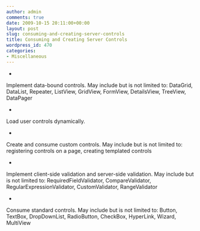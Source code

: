 ```yaml
---
author: admin
comments: true
date: 2009-10-15 20:11:00+00:00
layout: post
slug: consuming-and-creating-server-controls
title: Consuming and Creating Server Controls
wordpress_id: 470
categories:
- Miscellaneous
---
```


  
  *       

Implement data-bound controls. May include but is not limited to: DataGrid, DataList, Repeater, ListView, GridView, FormView, DetailsView, TreeView, DataPager

    
   
  *       

Load user controls dynamically.

    
   
  *       

Create and consume custom controls. May include but is not limited to: registering controls on a page, creating templated controls

    
   
  *       

Implement client-side validation and server-side validation. May include but is not limited to: RequiredFieldValidator, CompareValidator, RegularExpressionValidator, CustomValidator, RangeValidator

    
   
  *       

Consume standard controls. May include but is not limited to: Button, TextBox, DropDownList, RadioButton, CheckBox, HyperLink, Wizard, MultiView

    
